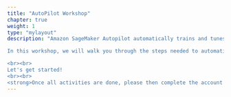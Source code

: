 ```yaml
---
title: "AutoPilot Workshop"
chapter: true
weight: 1
type: "mylayout"
description: "Amazon SageMaker Autopilot automatically trains and tunes the best machine learning models for classification or regression, based on your data while allowing to maintain full control and visibility. With SageMaker Autopilot, you provide a tabular dataset and select the target column to predict, which can be a number (such as a house price, called regression), or a category (such as spam/not spam, called classification). SageMaker Autopilot chooses the right algorithm, automatically tunes the hyperparameters of the chosen algorithm, and provides a leaderboard of recommended models with an automatically generated notebook that you can edit and reuse. You then can directly deploy the model to production with just one click, or iterate on the recommended solutions with Amazon SageMaker Studio to further improve the model quality.

In this workshop, we will walk you through the steps needed to automatically build and train a machine learning model using Amazon SageMaker Autopilot.

<br><br>
Let's get started!
<br><br>
<strong>Once all activities are done, please then complete the account cleanup section at the bottom of this page.</strong>"
---
```







